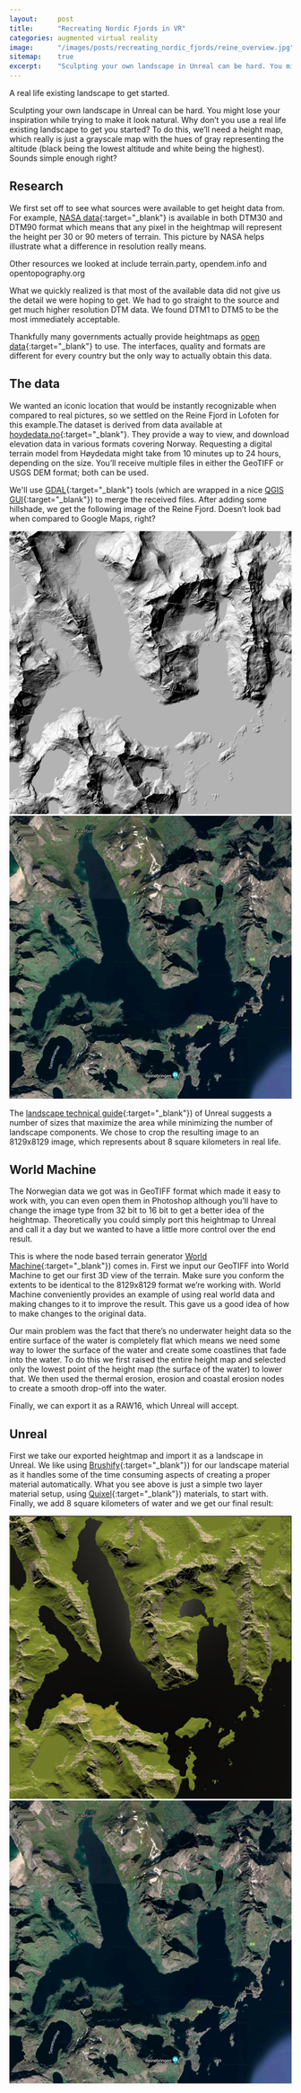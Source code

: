 ```yaml
---
layout:     post
title:      "Recreating Nordic Fjords in VR"
categories: augmented virtual reality
image:      "/images/posts/recreating_nordic_fjords/reine_overview.jpg"
sitemap:    true
excerpt:    "Sculpting your own landscape in Unreal can be hard. You might lose your inspiration while trying to make it look natural. Why don’t you use a real life existing landscape to get you started?"
---
```



<p class="lead">
  A real life existing landscape to get started.
</p>

Sculpting your own landscape in Unreal can be hard. You might lose your inspiration while trying to make it look natural. Why don’t you use a real life existing landscape to get you started? To do this, we’ll need a height map, which really is just a grayscale map with the hues of gray representing the altitude (black being the lowest altitude and white being the highest). Sounds simple enough right?

## Research

We first set off to see what sources were available to get height data from. For example, [NASA data](http://dwtkns.com/srtm){:target="_blank"} is available in both DTM30 and DTM90 format which means that any pixel in the heightmap will represent the height per 30 or 90 meters of terrain. This picture by NASA helps illustrate what a difference in resolution really means. 

Other resources we looked at include terrain.party, opendem.info and opentopography.org

What we quickly realized is that most of the available data did not give us the detail we were hoping to get. We had to go straight to the source and get much higher resolution DTM data. We found DTM1 to DTM5 to be the most immediately acceptable.

Thankfully many governments actually provide heightmaps as [open data](https://github.com/openterrain/openterrain/wiki/Terrain-Data){:target="_blank"} to use. The interfaces, quality and formats are different for every country but the only way to actually obtain this data.



## The data 
We wanted an iconic location that would be instantly recognizable when compared to real pictures, so we settled on the Reine Fjord in Lofoten for this example.The dataset is derived from data available at [hoydedata.no](https://hoydedata.no){:target="_blank"}. They provide a way to view, and download elevation data in various formats covering Norway. Requesting a digital terrain model from Høydedata might take from 10 minutes up to 24 hours, depending on the size. You’ll receive multiple files in either the GeoTIFF or USGS DEM format; both can be used.

We'll use [GDAL](https://gdal.org){:target="_blank"} tools (which are wrapped in a nice [QGIS GUI](https://www.qgis.org){:target="_blank"}) to merge the received files. After adding some hillshade, we get the following image of the Reine Fjord. Doesn’t look bad when compared to Google Maps, right?

<div id="images1" class="mb-3 twentytwenty-container">
 <img class="w-100" src="/images/posts/recreating_nordic_fjords/reine_selection_hillshade.jpg" />
 <img class="w-100" src="/images/posts/recreating_nordic_fjords/reine_selection_google_maps.jpg" />
</div>

The [landscape technical guide](https://docs.unrealengine.com/en-US/Engine/Landscape/TechnicalGuide/index.html#recommendedlandscapesizes){:target="_blank"}) of Unreal suggests a number of sizes that maximize the area while minimizing the number of landscape components. We chose to crop the resulting image to an 8129x8129 image, which represents about 8 square kilometers in real life. 

## World Machine
The Norwegian data we got was in GeoTIFF format which made it easy to work with, you can even open them in Photoshop although you’ll have to change the image type from 32 bit to 16 bit to get a better idea of the heightmap. Theoretically you could simply port this heightmap to Unreal and call it a day but we wanted to have a little more control over the end result. 

This is where the node based terrain generator [World Machine](https://www.world-machine.com/){:target="_blank"}) comes in. First we input our GeoTIFF into World Machine to get our first 3D view of the terrain. Make sure you conform the extents to be identical to the 8129x8129 format we’re working with. World Machine conveniently provides an example of using real world data and making changes to it to improve the result. This gave us a good idea of how to make changes to the original data.

Our main problem was the fact that there’s no underwater height data so the entire surface of the water is completely flat which means we need some way to lower the surface of the water and create some coastlines that fade into the water. To do this we first raised the entire height map and selected only the lowest point of the height map (the surface of the water) to lower that. We then used the thermal erosion, erosion and coastal erosion nodes to create a smooth drop-off into the water.

Finally, we can export it as a RAW16, which Unreal will accept.

## Unreal
First we take our exported heightmap and import it as a landscape in Unreal. We like using [Brushify](https://www.brushify.io){:target="_blank"}) for our landscape material as it handles some of the time consuming aspects of creating a proper material automatically. What you see above is just a simple two layer material setup, using [Quixel](https://quixel.com/bridge){:target="_blank"}) materials, to start with. Finally, we add 8 square kilometers of water and we get our final result:

<div id="images2" class="mb-3 twentytwenty-container">
 <img class="w-100" src="/images/posts/recreating_nordic_fjords/reine_selection_unreal.jpg" />
 <img class="w-100" src="/images/posts/recreating_nordic_fjords/reine_selection_google_maps.jpg" />
</div>

<script>
$(window).on('load',function() {

	console.log("JOE");
  $("#images1").twentytwenty({
  	before_label: 'Hillshade',
  	after_label: 'Google Maps',
  });
  $("#images2").twentytwenty({
  	before_label: 'Unreal Landscape',
  	after_label: 'Google Maps',
  });
});
</script>